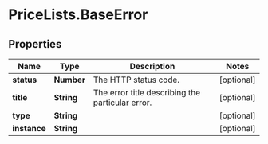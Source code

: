 # PriceLists.BaseError

## Properties
Name | Type | Description | Notes
------------ | ------------- | ------------- | -------------
**status** | **Number** | The HTTP status code.  | [optional] 
**title** | **String** | The error title describing the particular error.  | [optional] 
**type** | **String** |  | [optional] 
**instance** | **String** |  | [optional] 
